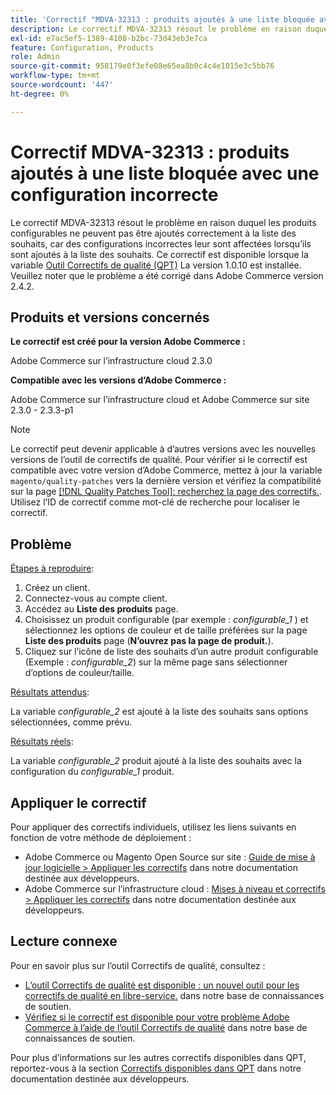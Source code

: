 ```yaml
---
title: 'Correctif "MDVA-32313 : produits ajoutés à une liste bloquée avec une configuration incorrecte"'
description: Le correctif MDVA-32313 résout le problème en raison duquel les produits configurables ne peuvent pas être ajoutés correctement à la liste des souhaits, car des configurations incorrectes leur sont affectées lorsqu’ils sont ajoutés à la liste des souhaits. Ce correctif est disponible lorsque l’[outil de correctifs de qualité (QPT)](https://devdocs.magento.com/guides/v2.4/comp-mgr/patching.html#mqp) 1.0.10 est installé. Veuillez noter que le problème a été corrigé dans Adobe Commerce version 2.4.2.
exl-id: e7ac5ef5-1389-4108-b2bc-73d43eb3e7ca
feature: Configuration, Products
role: Admin
source-git-commit: 958179e0f3efe08e65ea8b0c4c4e1015e3c5bb76
workflow-type: tm+mt
source-wordcount: '447'
ht-degree: 0%

---
```


# Correctif MDVA-32313 : produits ajoutés à une liste bloquée avec une configuration incorrecte

Le correctif MDVA-32313 résout le problème en raison duquel les produits configurables ne peuvent pas être ajoutés correctement à la liste des souhaits, car des configurations incorrectes leur sont affectées lorsqu’ils sont ajoutés à la liste des souhaits. Ce correctif est disponible lorsque la variable [Outil Correctifs de qualité (QPT)](https://devdocs.magento.com/guides/v2.4/comp-mgr/patching.html#mqp) La version 1.0.10 est installée. Veuillez noter que le problème a été corrigé dans Adobe Commerce version 2.4.2.

## Produits et versions concernés

**Le correctif est créé pour la version Adobe Commerce :**

Adobe Commerce sur l’infrastructure cloud 2.3.0

**Compatible avec les versions d’Adobe Commerce :**

Adobe Commerce sur l’infrastructure cloud et Adobe Commerce sur site 2.3.0 - 2.3.3-p1

>[!NOTE]
>
>Le correctif peut devenir applicable à d’autres versions avec les nouvelles versions de l’outil de correctifs de qualité. Pour vérifier si le correctif est compatible avec votre version d’Adobe Commerce, mettez à jour la variable `magento/quality-patches` vers la dernière version et vérifiez la compatibilité sur la page [[!DNL Quality Patches Tool]: recherchez la page des correctifs.](https://devdocs.magento.com/quality-patches/tool.html#patch-grid). Utilisez l’ID de correctif comme mot-clé de recherche pour localiser le correctif.

## Problème

<u>Étapes à reproduire</u>:

1. Créez un client.
1. Connectez-vous au compte client.
1. Accédez au **Liste des produits** page.
1. Choisissez un produit configurable (par exemple : *configurable\_1* ) et sélectionnez les options de couleur et de taille préférées sur la page **Liste des produits** page (**N’ouvrez pas la page de produit.**).
1. Cliquez sur l’icône de liste des souhaits d’un autre produit configurable (Exemple : *configurable\_2*) sur la même page sans sélectionner d’options de couleur/taille.

<u>Résultats attendus</u>:

La variable *configurable\_2* est ajouté à la liste des souhaits sans options sélectionnées, comme prévu.

<u>Résultats réels</u>:

La variable *configurable\_2* produit ajouté à la liste des souhaits avec la configuration du *configurable\_1* produit.

## Appliquer le correctif

Pour appliquer des correctifs individuels, utilisez les liens suivants en fonction de votre méthode de déploiement :

* Adobe Commerce ou Magento Open Source sur site : [Guide de mise à jour logicielle > Appliquer les correctifs](https://devdocs.magento.com/guides/v2.4/comp-mgr/patching/mqp.html) dans notre documentation destinée aux développeurs.
* Adobe Commerce sur l’infrastructure cloud : [Mises à niveau et correctifs > Appliquer les correctifs](https://devdocs.magento.com/cloud/project/project-patch.html) dans notre documentation destinée aux développeurs.

## Lecture connexe

Pour en savoir plus sur l’outil Correctifs de qualité, consultez :

* [L’outil Correctifs de qualité est disponible : un nouvel outil pour les correctifs de qualité en libre-service.](/help/announcements/adobe-commerce-announcements/magento-quality-patches-released-new-tool-to-self-serve-quality-patches.md) dans notre base de connaissances de soutien.
* [Vérifiez si le correctif est disponible pour votre problème Adobe Commerce à l’aide de l’outil Correctifs de qualité](/help/support-tools/patches-available-in-qpt-tool/check-patch-for-magento-issue-with-magento-quality-patches.md) dans notre base de connaissances de soutien.

Pour plus d’informations sur les autres correctifs disponibles dans QPT, reportez-vous à la section [Correctifs disponibles dans QPT](https://devdocs.magento.com/quality-patches/tool.html#patch-grid) dans notre documentation destinée aux développeurs.
